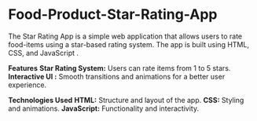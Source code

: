 # Food-Product-Star-Rating-App

The Star Rating App is a simple web application that allows users to rate food-items using a star-based rating system. The app is built using HTML, CSS, and JavaScript .

**Features**
**Star Rating System:** Users can rate items from 1 to 5 stars.
**Interactive UI :** Smooth transitions and animations for a better user experience.

**Technologies Used**
**HTML:** Structure and layout of the app.
**CSS:** Styling and animations.
**JavaScript:** Functionality and interactivity.
